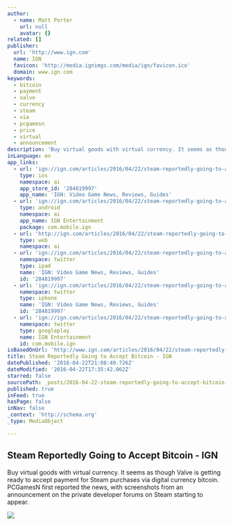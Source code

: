 ```yaml
---
author:
  - name: Matt Porter
    url: null
    avatar: {}
related: []
publisher:
  url: 'http://www.ign.com'
  name: IGN
  favicon: 'http://media.ignimgs.com/media/ign/favicon.ico'
  domain: www.ign.com
keywords:
  - bitcoin
  - payment
  - valve
  - currency
  - steam
  - via
  - pcgamesn
  - price
  - virtual
  - announcement
description: 'Buy virtual goods with virtual currency. It seems as though Valve is getting ready to accept payment for Steam purchases via digital currency bitcoin. PCGamesN first reported the news, with screenshots from an announcement on the private developer forums on Steam starting to appear.'
inLanguage: en
app_links:
  - url: 'ign://ign.com/articles/2016/04/22/steam-reportedly-going-to-accept-bitcoin?%3A+ign%2Fall+%28IGN+All%29'
    type: ios
    namespace: ai
    app_store_id: '284819997'
    app_name: 'IGN: Video Game News, Reviews, Guides'
  - url: 'ign://ign.com/articles/2016/04/22/steam-reportedly-going-to-accept-bitcoin?%3A+ign%2Fall+%28IGN+All%29'
    type: android
    namespace: ai
    app_name: IGN Entertainment
    package: com.mobile.ign
  - url: 'http://ign.com/articles/2016/04/22/steam-reportedly-going-to-accept-bitcoin?%3A+ign%2Fall+%28IGN+All%29'
    type: web
    namespace: ai
  - url: 'ign://ign.com/articles/2016/04/22/steam-reportedly-going-to-accept-bitcoin?%3A+ign%2Fall+%28IGN+All%29'
    namespace: twitter
    type: ipad
    name: 'IGN: Video Game News, Reviews, Guides'
    id: '284819997'
  - url: 'ign://ign.com/articles/2016/04/22/steam-reportedly-going-to-accept-bitcoin?%3A+ign%2Fall+%28IGN+All%29'
    namespace: twitter
    type: iphone
    name: 'IGN: Video Game News, Reviews, Guides'
    id: '284819997'
  - url: 'ign://ign.com/articles/2016/04/22/steam-reportedly-going-to-accept-bitcoin?%3A+ign%2Fall+%28IGN+All%29'
    namespace: twitter
    type: googleplay
    name: IGN Entertainment
    id: com.mobile.ign
isBasedOnUrl: 'http://www.ign.com/articles/2016/04/22/steam-reportedly-going-to-accept-bitcoin'
title: Steam Reportedly Going to Accept Bitcoin - IGN
datePublished: '2016-04-22T21:08:40.726Z'
dateModified: '2016-04-22T17:35:42.062Z'
starred: false
sourcePath: _posts/2016-04-22-steam-reportedly-going-to-accept-bitcoin-ign.md
published: true
inFeed: true
hasPage: false
inNav: false
_context: 'http://schema.org'
_type: MediaObject

---
```

<article style=""><h1>Steam Reportedly Going to Accept Bitcoin - IGN</h1><p>Buy virtual goods with virtual currency. It seems as though Valve is getting ready to accept payment for Steam purchases via digital currency bitcoin. PCGamesN first reported the news, with screenshots from an announcement on the private developer forums on Steam starting to appear.</p><img src="http://assets1.ignimgs.com/2013/11/03/valvejpg-884c75_1280w.jpg" /></article>